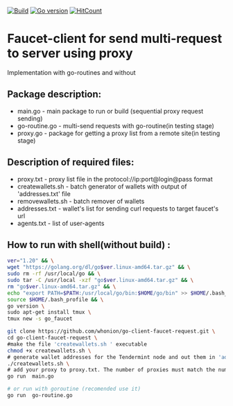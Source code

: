 [![Build](https://github.com/whonion/go-client-faucet-request/actions/workflows/build.yml/badge.svg)](https://github.com/whonion/go-client-faucet-request/actions/workflows/build.yml) [![Go version][go-badge]][go-url] [![HitCount](https://hits.dwyl.com/whonion//go-client-faucet-request.svg)](https://hits.dwyl.com/whonion/go-client-faucet-request)
# Faucet-client for send multi-request to server using proxy</br>
Implementation with go-routines and without
## Package description:
 - main.go - main package to run or build (sequential proxy request sending)
 - go-routine.go - multi-send requests with go-routine(in testing stage)
 - proxy.go - package for getting a proxy list from a remote site(in testing stage)
 ## Description of required files:
 - proxy.txt - proxy list file in the protocol://ip:port@login@pass format
 - createwallets.sh  - batch generator of wallets with output of 'addresses.txt' file
 - removewallets.sh - batch remover of wallets
 - addresses.txt - wallet's list for sending curl requests to target faucet's url
 - agents.txt - list of user-agents

## How to run with shell(without build) :
```sh
ver="1.20" && \
wget "https://golang.org/dl/go$ver.linux-amd64.tar.gz" && \
sudo rm -rf /usr/local/go && \
sudo tar -C /usr/local -xzf "go$ver.linux-amd64.tar.gz" && \
rm "go$ver.linux-amd64.tar.gz" && \
echo "export PATH=$PATH:/usr/local/go/bin:$HOME/go/bin" >> $HOME/.bash_profile && \
source $HOME/.bash_profile && \
go version \
sudo apt-get install tmux \
tmux new -s go_faucet
```
```sh
git clone https://github.com/whonion/go-client-faucet-request.git \
cd go-client-faucet-request \
#make the file 'createwallets.sh ' executable
chmod +x createwallets.sh \
# generate wallet addresses for the Tendermint node and out them in 'addresses.txt'
./createwallets.sh \
# add your proxy to proxy.txt. The number of proxies must match the number of addresses
go run  main.go
```
```sh
# or run with goroutine (recomended use it)
go run  go-routine.go
```
[go-badge]: https://img.shields.io/badge/go-1.20-blue.svg
[go-url]: https://go.dev
